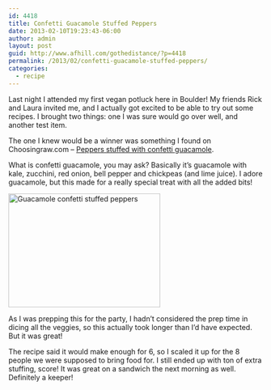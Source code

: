 ```yaml
---
id: 4418
title: Confetti Guacamole Stuffed Peppers
date: 2013-02-10T19:23:43-06:00
author: admin
layout: post
guid: http://www.afhill.com/gothedistance/?p=4418
permalink: /2013/02/confetti-guacamole-stuffed-peppers/
categories:
  - recipe
---
```

Last night I attended my first vegan potluck here in Boulder! My friends Rick and Laura invited me, and I actually got excited to be able to try out some recipes. I brought two things: one I was sure would go over well, and another test item.

The one I knew would be a winner was something I found on Choosingraw.com &#8211; [Peppers stuffed with confetti guacamole](http://www.choosingraw.com/red-peppers-stuffed-with-confetti-guacamole-a-super-bowl-sunday-dish/).

What is confetti guacamole, you may ask? Basically it&#8217;s guacamole with kale, zucchini, red onion, bell pepper and chickpeas (and lime juice). I adore guacamole, but this made for a really special treat with all the added bits!

[<img src="http://www.afhill.com/gothedistance/wp-content/uploads/2013/02/547883_10151273411710079_965090475_n-300x225.jpg" alt="Guacamole confetti stuffed peppers" width="300" height="225" class="aligncenter size-medium wp-image-4423" />](http://www.afhill.com/gothedistance/wp-content/uploads/2013/02/547883_10151273411710079_965090475_n.jpg)

As I was prepping this for the party, I hadn&#8217;t considered the prep time in dicing all the veggies, so this actually took longer than I&#8217;d have expected. But it was great! 

The recipe said it would make enough for 6, so I scaled it up for the 8 people we were supposed to bring food for. I still ended up with ton of extra stuffing, score! It was great on a sandwich the next morning as well. Definitely a keeper!